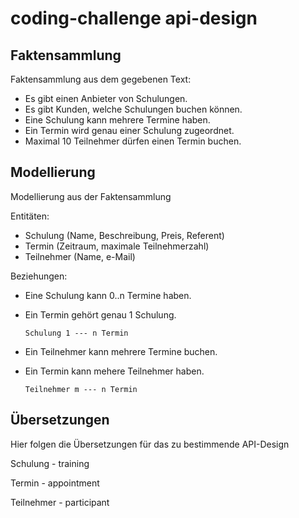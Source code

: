 #  coding-challenge api-design

## Faktensammlung

Faktensammlung aus dem gegebenen Text:

- Es gibt einen Anbieter von Schulungen.
- Es gibt Kunden, welche Schulungen buchen können.
- Eine Schulung kann mehrere Termine haben.
- Ein Termin wird genau einer Schulung zugeordnet.
- Maximal 10 Teilnehmer dürfen einen Termin buchen.

## Modellierung

Modellierung aus der Faktensammlung

Entitäten:

- Schulung (Name, Beschreibung, Preis, Referent)
- Termin (Zeitraum, maximale Teilnehmerzahl)
- Teilnehmer (Name, e-Mail)

Beziehungen:

- Eine Schulung kann 0..n Termine haben.
- Ein Termin gehört genau 1 Schulung.

      Schulung 1 --- n Termin

- Ein Teilnehmer kann mehrere Termine buchen.
- Ein Termin kann mehere Teilnehmer haben.

      Teilnehmer m --- n Termin

## Übersetzungen

Hier folgen die Übersetzungen für das zu bestimmende API-Design

Schulung - training

Termin   - appointment

Teilnehmer - participant
